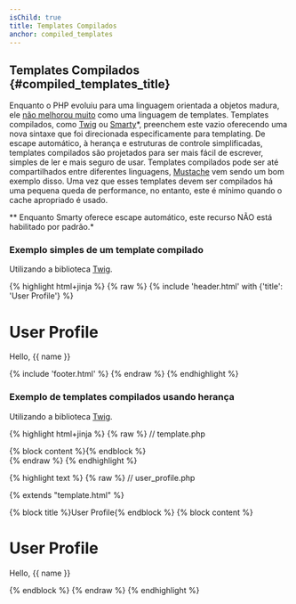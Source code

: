 ```yaml
---
isChild: true
title: Templates Compilados
anchor: compiled_templates
---
```


## Templates Compilados {#compiled_templates_title}

Enquanto o PHP evoluiu para uma linguagem orientada a objetos madura, ele 
[não melhorou muito](http://fabien.potencier.org/article/34/templating-engines-in-php) como uma linguagem de templates.
Templates compilados, como [Twig](http://twig.sensiolabs.org/) ou [Smarty](http://www.smarty.net/)*, preenchem este 
vazio oferecendo uma nova sintaxe que foi direcionada especificamente para templating. De escape automático, à herança 
e estruturas de controle simplificadas, templates compilados são projetados para ser mais fácil de escrever, simples de 
ler e mais seguro de usar.
Templates compilados pode ser até compartilhados entre diferentes linguagens, [Mustache](http://mustache.github.io/) 
vem sendo um bom exemplo disso. Uma vez que esses templates devem ser compilados há uma pequena queda de performance, 
no entanto, este é mínimo quando o cache apropriado é usado.

** Enquanto Smarty oferece escape automático, este recurso NÃO está habilitado por padrão.*

### Exemplo simples de um template compilado

Utilizando a biblioteca [Twig](http://twig.sensiolabs.org/).

{% highlight html+jinja %}
{% raw %}
{% include 'header.html' with {'title': 'User Profile'} %}

<h1>User Profile</h1>
<p>Hello, {{ name }}</p>

{% include 'footer.html' %}
{% endraw %}
{% endhighlight %}

### Exemplo de templates compilados usando herança

Utilizando a biblioteca [Twig](http://twig.sensiolabs.org/).

{% highlight html+jinja %}
{% raw %}
// template.php

<html>
<head>
    <title>{% block title %}{% endblock %}</title>
</head>
<body>

<main>
    {% block content %}{% endblock %}
</main>

</body>
</html>
{% endraw %}
{% endhighlight %}

{% highlight text %}
{% raw %}
// user_profile.php

{% extends "template.html" %}

{% block title %}User Profile{% endblock %}
{% block content %}
    <h1>User Profile</h1>
    <p>Hello, {{ name }}</p>
{% endblock %}
{% endraw %}
{% endhighlight %}